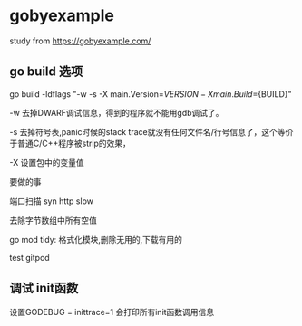 # gobyexample
study from https://gobyexample.com/

## go build 选项
go build -ldflags "-w -s -X main.Version=${VERSION} -X main.Build=${BUILD}"

-w 去掉DWARF调试信息，得到的程序就不能用gdb调试了。

-s 去掉符号表,panic时候的stack trace就没有任何文件名/行号信息了，这个等价于普通C/C++程序被strip的效果，

-X 设置包中的变量值

要做的事

端口扫描
syn http slow

去除字节数组中所有空值

go mod tidy: 格式化模块,删除无用的,下载有用的

test gitpod

## 调试 init函数
设置GODEBUG = inittrace=1 会打印所有init函数调用信息



